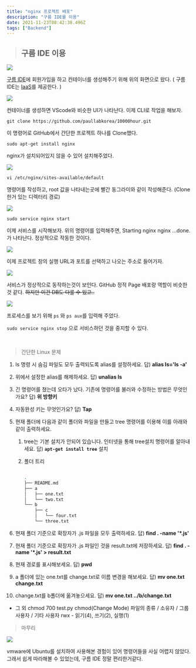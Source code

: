 ```yaml
---
title: "nginx 프로젝트 배포"
description: "구름 IDE를 이용"
date: 2021-11-23T08:42:38.496Z
tags: ["Backend"]
---
```

>## 구름 IDE 이용

![](/images/141170c2-4b36-4fc9-be93-b7bbf4980202-image.png)

[구름 IDE](https://ide.goorm.io/)에 회원가입을 하고 컨테이너를 생성해주기 위해 위의 화면으로 왔다. 
( 구름 IDE는 [IaaS](https://www.redhat.com/ko/topics/cloud-computing/iaas-vs-paas-vs-saas)를 제공한다. )

![](/images/df66ffee-4a7a-4376-9db7-3f2d23dd7a9f-image.png)

컨테이너를 생성하면 VScode와 비슷한 UI가 나타난다. 이제 CLI로 작업을 해보자.

`git clone https://github.com/paullabkorea/10000hour.git`

이 명령어로 GitHub에서 간단한 프로젝트 하나를 Clone했다.

`sudo apt-get install nginx`

nginx가 설치되어있지 않을 수 있어 설치해주었다.

![](/images/f354b6f5-6949-4e97-b6cf-9e8b9ef4601c-image.png)

`vi /etc/nginx/sites-available/default`

명령어를 작성하고, root 값을 나타내는곳에 빨간 동그라미와 같이 작성해준다. (Clone한거 있는 디렉터리 경로)

![](/images/d3a1a9d0-4c55-4b35-9360-90ded61ca8b6-image.png)

`sudo service nginx start`

이제 서비스를 시작해보자. 위의 명령어를 입력해주면, Starting nginx nginx ...done. 가 나타난다. 정상적으로 작동한 것이다.

![](/images/17d47d91-a6ee-4f9f-a6dc-d85d30564f62-image.png)

이제 프로젝트 창의 실행 URL과 포트를 선택하고 나오는 주소로 들어가자.

![](/images/f9dfe760-84a0-4a47-a1a4-153305ca23c3-image.png)

서비스가 정상적으로 동작하는것이 보인다.
GitHub 정적 Page 배포랑 역할이 비슷한 것 같다. 
~~하지만 이건 DB도 다룰 수 있고..~~ 

![](/images/fb6eabec-4d73-42a8-bf19-55bd58eb55c6-image.png)

프로세스를 보기 위해 `ps` 와 `ps aux`를 입력해 주었다.

`sudo service nginx stop` 으로 서비스하던 것을 중지할 수 있다.

<br>

> 간단한 Linux 문제

1. ls 명령 시 숨김 파일도 모두 출력되도록 alias를 설정하세요.
답) **alias ls='ls -a'**
2. 위에서 설정한 alias를 해제하세요.
답) **unalias ls**
3. 긴 명령어를 쳤는데 오타가 났다. 기존에 명령어를 불러와 수정하는 방법은 무엇인가요?
답) **위 방향키**
4. 자동완성 키는 무엇인가요?
답) **Tap**
5. 현재 폴더에 다음과 같이 폴더와 파일을 만들고 tree 명령어를 이용해 이를 아래와 같이 출력하세요.
    1. tree는 기본 설치가 안되어 있습니다. 인터넷을 통해 tree설치 명령어를 알아내세요.
    답) **`apt-get install tree`** 설치
    2. 폴더 트리
        
        ```bash
        
        .
        ├── README.md
        ├── a
        │   ├── one.txt
        │   └── two.txt
        └── b
            ├── c
            │   └── four.txt
            └── three.txt
        
        ```
        
6. 현재 폴더 기준으로 확장자가 .js 파일을 모두 출력하세요.
답) **find . -name '*.js'**
7. 현재 폴더 기준으로 확장자가 .js 파일인 것을 result.txt에 저장하세요.
답) **find . -name '*.js' > result.txt**
8. 현재 경로를 표시해보세요.
답) **pwd**
9. a 폴더에 있는 one.txt를 change.txt로 이름 변경을 해보세요.
답) **mv one.txt change.txt**
10. change.txt를 b폴더에 옮겨놓으세요.
답) **mv one.txt ../b/change.txt**

* 그 외
chmod 700 test.py
chmod(Change Mode)
파일의 종류 / 소유자 / 그룹 사용자 / 기타 사용자
rwx - 읽기(4), 쓰기(2), 실행(1)

> 마무리

![](/images/76f774bd-360e-4fe4-83b8-e36d1dadc0d0-image.png)

vmware에 Ubuntu를 설치하여 사용해본 경험이 있어 명령어들을 사실 어렵지 않았다. 그래서 쉽게 따라해볼 수 있었는데, 구름 IDE 정말 편리한거같다.
